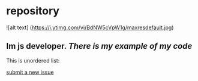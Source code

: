 # repository
![alt text] (https://i.ytimg.com/vi/BdNW5cVpW1g/maxresdefault.jpg)

## Im js developer. _There_ _is_ _my_ _example_ _of_ _my_ _code_

 This is unordered list: 
 
 [submit a new issue](https://github.com/[username]/[repo_name]/issues/new)
 



